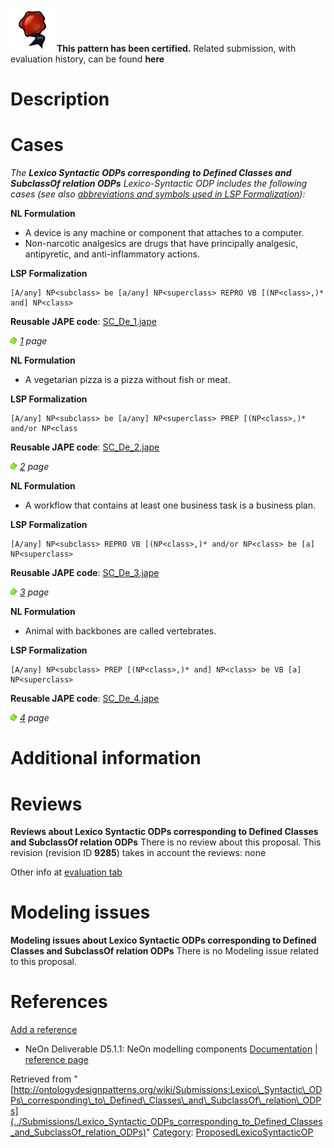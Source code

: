 [![](../images/thumb/b/b5/Certified.png/70px-Certified.png)](../Image/Certified.png "Certified.png") __This pattern has been certified.__
Related submission, with evaluation history, can be found __here__





#  Description


  




#  Cases


_The __Lexico Syntactic ODPs corresponding to Defined Classes and SubclassOf relation ODPs__ Lexico-Syntactic ODP includes the following cases (see also [abbreviations and symbols used in LSP Formalization](../Community/LSPSymbols "Community:LSPSymbols")):_


  






__NL Formulation__



* A device is any machine or component that attaches to a computer.
* Non-narcotic analgesics are drugs that have principally analgesic, antipyretic, and anti-inflammatory actions.


__LSP Formalization__




```
[A/any] NP<subclass> be [a/any] NP<superclass> REPRO VB [(NP<class>,)* and] NP<class>

```

__Reusable JAPE code__: [SC\_De\_1.jape](../images/8/8c/SC_De_1.jape "SC De 1.jape")





[![](../images/thumb/8/87/ArrowRight.gif/11px-ArrowRight.gif)](../Image/ArrowRight.gif "ArrowRight.gif") _[1](../Submissions/Lexico_Syntactic_ODPs_corresponding_to_Defined_Classes_and_SubclassOf_relation_ODPs/1 "Submissions:Lexico Syntactic ODPs corresponding to Defined Classes and SubclassOf relation ODPs/1") page_





__NL Formulation__



* A vegetarian pizza is a pizza without fish or meat.


__LSP Formalization__




```
[A/any] NP<subclass> be [a/any] NP<superclass> PREP [(NP<class>,)* and/or NP<class

```

__Reusable JAPE code__: [SC\_De\_2.jape](../images/b/ba/SC_De_2.jape "SC De 2.jape")





[![](../images/thumb/8/87/ArrowRight.gif/11px-ArrowRight.gif)](../Image/ArrowRight.gif "ArrowRight.gif") _[2](../Submissions/Lexico_Syntactic_ODPs_corresponding_to_Defined_Classes_and_SubclassOf_relation_ODPs/2 "Submissions:Lexico Syntactic ODPs corresponding to Defined Classes and SubclassOf relation ODPs/2") page_





__NL Formulation__



* A workflow that contains at least one business task is a business plan.


__LSP Formalization__




```
[A/any] NP<subclass> REPRO VB [(NP<class>,)* and/or NP<class> be [a] NP<superclass>

```

__Reusable JAPE code__: [SC\_De\_3.jape](../images/2/2f/SC_De_3.jape "SC De 3.jape")





[![](../images/thumb/8/87/ArrowRight.gif/11px-ArrowRight.gif)](../Image/ArrowRight.gif "ArrowRight.gif") _[3](../Submissions/Lexico_Syntactic_ODPs_corresponding_to_Defined_Classes_and_SubclassOf_relation_ODPs/3 "Submissions:Lexico Syntactic ODPs corresponding to Defined Classes and SubclassOf relation ODPs/3") page_





__NL Formulation__



* Animal with backbones are called vertebrates.


__LSP Formalization__




```
[A/any] NP<subclass> PREP [(NP<class>,)* and] NP<class> be VB [a] NP<superclass>

```

__Reusable JAPE code__: [SC\_De\_4.jape](../images/b/b7/SC_De_4.jape "SC De 4.jape")





[![](../images/thumb/8/87/ArrowRight.gif/11px-ArrowRight.gif)](../Image/ArrowRight.gif "ArrowRight.gif") _[4](../Submissions/Lexico_Syntactic_ODPs_corresponding_to_Defined_Classes_and_SubclassOf_relation_ODPs/4 "Submissions:Lexico Syntactic ODPs corresponding to Defined Classes and SubclassOf relation ODPs/4") page_



#  Additional information


#  Reviews



__Reviews about Lexico Syntactic ODPs corresponding to Defined Classes and SubclassOf relation ODPs__
There is no review about this proposal.
This revision (revision ID __9285__) takes in account the reviews: none


Other info at [evaluation tab](http://ontologydesignpatterns.org/wiki/index.php?title=Submissions:Lexico_Syntactic_ODPs_corresponding_to_Defined_Classes_and_SubclassOf_relation_ODPs&action=evaluation "http://ontologydesignpatterns.org/wiki/index.php?title=Submissions:Lexico_Syntactic_ODPs_corresponding_to_Defined_Classes_and_SubclassOf_relation_ODPs&action=evaluation")




  




#  Modeling issues



__Modeling issues about Lexico Syntactic ODPs corresponding to Defined Classes and SubclassOf relation ODPs__
There is no Modeling issue related to this proposal.




  




#  References


[Add a reference](index.php@title=Odp%253AAdd_reference&subject=Submissions%253ALexico+Syntactic+ODPs+corresponding+to+Defined+Classes+and+SubclassOf+relation+ODPs.html "http://ontologydesignpatterns.org/wiki/index.php?title=Odp:Add_reference&subject=Submissions%3ALexico+Syntactic+ODPs+corresponding+to+Defined+Classes+and+SubclassOf+relation+ODPs")



* NeOn Deliverable D5.1.1: NeOn modelling components [Documentation](http://droz.dia.fi.upm.es/neon/servlet/download?ontology=Documentation+Ontology&concept=Deliverable&instanceSet=neon&instance=D5.1.1%3A+NeOn+modelling+components&attribute=On-line+PDF+Version&value=NeOn_2007_D5.1.1.pdf "http://droz.dia.fi.upm.es/neon/servlet/download?ontology=Documentation+Ontology&concept=Deliverable&instanceSet=neon&instance=D5.1.1%3A+NeOn+modelling+components&attribute=On-line+PDF+Version&value=NeOn_2007_D5.1.1.pdf") | [reference page](../Community/References/NeOn_Deliverable_D5_1_1_5 "Community:References/NeOn Deliverable D5 1 1 5")




Retrieved from "[http://ontologydesignpatterns.org/wiki/Submissions:Lexico\_Syntactic\_ODPs\_corresponding\_to\_Defined\_Classes\_and\_SubclassOf\_relation\_ODPs](../Submissions/Lexico_Syntactic_ODPs_corresponding_to_Defined_Classes_and_SubclassOf_relation_ODPs)"
 [Category](http://ontologydesignpatterns.org/wiki/Special:Categories "Special:Categories"): [ProposedLexicoSyntacticOP](../Category/ProposedLexicoSyntacticOP "Category:ProposedLexicoSyntacticOP")